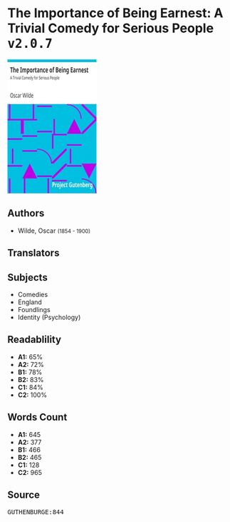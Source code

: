 # The Importance of Being Earnest: A Trivial Comedy for Serious People <kbd>v2.0.7</kbd>

![](./cover.medium.jpg "")

## Authors


 - Wilde, Oscar <small>(1854 - 1900)</small>

## Translators



## Subjects


 - Comedies
 - England
 - Foundlings
 - Identity (Psychology)

## Readablility


 - **A1:** 65%
 - **A2:** 72%
 - **B1:** 78%
 - **B2:** 83%
 - **C1:** 84%
 - **C2:** 100%

## Words Count


 - **A1:** 645
 - **A2:** 377
 - **B1:** 466
 - **B2:** 465
 - **C1:** 128
 - **C2:** 965

## Source


<kbd>GUTHENBURGE:844</kbd>
